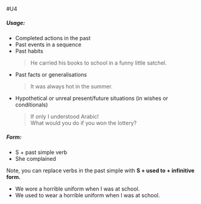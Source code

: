 #U4
##### Usage:
- Completed actions in the past
- Past events in a sequence
- Past habits
	>He carried his books to school in a funny little satchel.
- Past facts or generalisations
	> It was always hot in the summer.
- Hypothetical or unreal present/future situations (in wishes or conditionals)
	>If only I understood Arabic!  
	What would you do if you won the lottery?
##### Form:
- S + past simple verb
- She complained

Note, you can replace verbs in the past simple with **S + used to + infinitive form.**
- We wore a horrible uniform when I was at school.
- We used to wear a horrible uniform when I was at school.